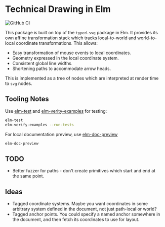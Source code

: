 # Technical Drawing in Elm

![GitHub CI](https://github.com/lancelet/techdraw/actions/workflows/elm.yml/badge.svg)

This package is built on top of the `typed-svg` package in Elm. It provides its own affine
transformation stack which tracks local-to-world and world-to-local coordinate transformations.
This allows:

- Easy transformation of mouse events to local coordinates.
- Geometry expressed in the local coordinate system.
- Consistent global line widths.
- Shortening paths to accommodate arrow heads.

This is implemented as a tree of nodes which are interpreted at render time to `svg` nodes.

## Tooling Notes

Use [elm-test](https://package.elm-lang.org/packages/elm-explorations/test/) and
[elm-verity-examples](https://github.com/stoeffel/elm-verify-examples) for testing:

```sh
elm-test
elm-verify-examples --run-tests
```

For local documentation preview, use [elm-doc-preview](https://github.com/dmy/elm-doc-preview)

```sh
elm-doc-preview
```

## TODO

- Better fuzzer for paths - don't create primitives which start and end at the
  same point.

## Ideas

- Tagged coordinate systems. Maybe you want coordinates in some arbitrary system
  defined in the document, not just path-local or world?
- Tagged anchor points. You could specify a named anchor somewhere in the document,
  and then fetch its coordinates to use for layout.
